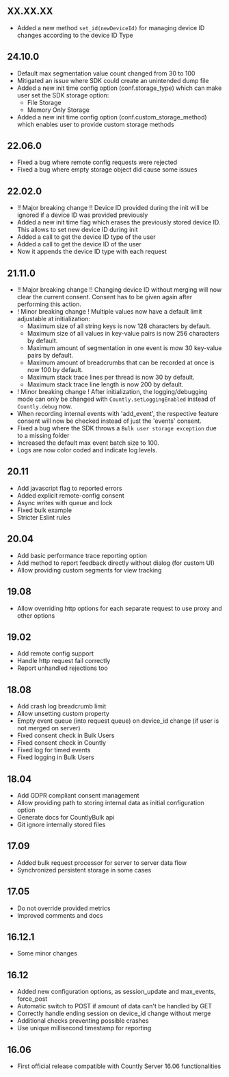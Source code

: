 ## XX.XX.XX
- Added a new method `set_id(newDeviceId)` for managing device ID changes according to the device ID Type

## 24.10.0
- Default max segmentation value count changed from 30 to 100
- Mitigated an issue where SDK could create an unintended dump file
- Added a new init time config option (conf.storage_type) which can make user set the SDK storage option:
  - File Storage
  - Memory Only Storage
- Added a new init time config option (conf.custom_storage_method) which enables user to provide custom storage methods

## 22.06.0
- Fixed a bug where remote config requests were rejected
- Fixed a bug where empty storage object did cause some issues

## 22.02.0
- !! Major breaking change !! Device ID provided during the init will be ignored if a device ID was provided previously
- Added a new init time flag which erases the previously stored device ID. This allows to set new device ID during init
- Added a call to get the device ID type of the user
- Added a call to get the device ID of the user 
- Now it appends the device ID type with each request

## 21.11.0
- !! Major breaking change !! Changing device ID without merging will now clear the current consent. Consent has to be given again after performing this action.
- ! Minor breaking change ! Multiple values now have a default limit adjustable at initialization:
  - Maximum size of all string keys is now 128 characters by default.
  - Maximum size of all values in key-value pairs is now 256 characters by default.
  - Maximum amount of segmentation in one event is mow 30 key-value pairs by default.
  - Maximum amount of breadcrumbs that can be recorded at once is now 100 by default.
  - Maximum stack trace lines per thread is now 30 by default.
  - Maximum stack trace line length is now 200 by default. 
- ! Minor breaking change ! After initialization, the logging/debugging mode can only be changed with `Countly.setLoggingEnabled` instead of `Countly.debug` now.
- When recording internal events with 'add_event', the respective feature consent will now be checked instead of just the 'events' consent. 
- Fixed a bug where the SDK throws a `Bulk user storage exception` due to a missing folder
- Increased the default max event batch size to 100.
- Logs are now color coded and indicate log levels.

## 20.11
- Add javascript flag to reported errors
- Added explicit remote-config consent
- Async writes with queue and lock
- Fixed bulk example
- Stricter Eslint rules

## 20.04
- Add basic performance trace reporting option
- Add method to report feedback directly without dialog (for custom UI)
- Allow providing custom segments for view tracking

## 19.08
- Allow overriding http options for each separate request to use proxy and other options

## 19.02
- Add remote config support
- Handle http request fail correctly
- Report unhandled rejections too

## 18.08
- Add crash log breadcrumb limit
- Allow unsetting custom property
- Empty event queue (into request queue) on device_id change (if user is not merged on server)
- Fixed consent check in Bulk Users
- Fixed consent check in Countly
- Fixed log for timed events
- Fixed logging in Bulk Users

## 18.04
- Add GDPR compliant consent management
- Allow providing path to storing internal data as initial configuration option
- Generate docs for CountlyBulk api
- Git ignore internally stored files

## 17.09
- Added bulk request processor for server to server data flow
- Synchronized persistent storage in some cases

## 17.05
- Do not override provided metrics
- Improved comments and docs

## 16.12.1
- Some minor changes

## 16.12
- Added new configuration options, as session_update and max_events, force_post
- Automatic switch to POST if amount of data can't be handled by GET
- Correctly handle ending session on device_id change without merge
- Additional checks preventing possible crashes
- Use unique millisecond timestamp for reporting

## 16.06
- First official release compatible with Countly Server 16.06 functionalities
